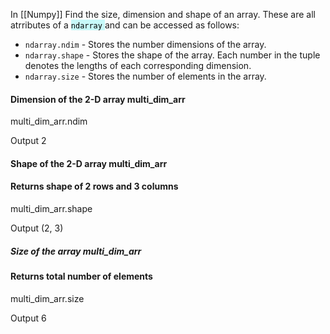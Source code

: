 In [[Numpy]]
Find the size, dimension and shape of an array. These are all atrributes of a <mark style="background: #ABF7F7A6;">`ndarray` </mark>and can be accessed as follows:

- `ndarray.ndim` - Stores the number dimensions of the array. 
- `ndarray.shape` - Stores the shape of the array. Each number in the tuple denotes the lengths of each corresponding dimension.
- `ndarray.size` - Stores the number of elements in the array.

#### Dimension of the 2-D array multi_dim_arr
multi_dim_arr.ndim

Output
2

#### Shape of the 2-D array multi_dim_arr
#### Returns shape of 2 rows and 3 columns
multi_dim_arr.shape

Output
(2, 3)

##### Size of the array multi_dim_arr
#### Returns total number of elements
multi_dim_arr.size

Output
6
